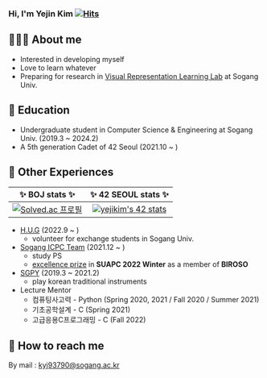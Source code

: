 ### Hi, I'm Yejin Kim [![Hits](https://hits.seeyoufarm.com/api/count/incr/badge.svg?url=https%3A%2F%2Fgithub.com%2Fkyj93790)](https://hits.seeyoufarm.com)

## 👩🏻‍💻 About me
- Interested in developing myself
- Love to learn whatever
- Preparing for research in [Visual Representation Learning Lab](https://sites.google.com/site/junsukchoe/) at Sogang Univ.

## 🏫 Education
- Undergraduate student in Computer Science & Engineering at Sogang Univ. (2019.3 ~ 2024.2)
- A 5th generation Cadet of 42 Seoul (2021.10 ~ )

## 📎 Other Experiences
| ✨ **BOJ stats** ✨  |  ✨ **42 SEOUL stats** ✨ |
| :-------------: | :-------------: |
|  [![Solved.ac 프로필](http://mazassumnida.wtf/api/v2/generate_badge?boj=kyj93790)](https://solved.ac/kyj93790) |  [![yejikim's 42 stats](https://badge42.vercel.app/api/v2/cl1lghcyu003009i75ac9q5x8/stats?cursusId=21&coalitionId=85)](https://github.com/JaeSeoKim/badge42)  |
- [H.U.G](https://www.instagram.com/soganghug_official/) (2022.9 ~ )
  - volunteer for exchange students in Sogang Univ.
- [Sogang ICPC Team](https://icpc.team/) (2021.12 ~ )
  - study PS
  - [excellence prize](https://icpc-sinchon.io/suapc) in **SUAPC 2022 Winter** as a member of **BIROSO**
- [SGPY](https://www.instagram.com/sogangpy/) (2019.3 ~ 2021.2)
  - play korean traditional instruments
- Lecture Mentor
  - 컴퓨팅사고력 - Python (Spring 2020, 2021 / Fall 2020 / Summer 2021)
  - 기초공학설계 - C (Spring 2021)
  - 고급응용C프로그래밍 - C (Fall 2022)

## 📧 How to reach me
By mail : kyj93790@sogang.ac.kr

